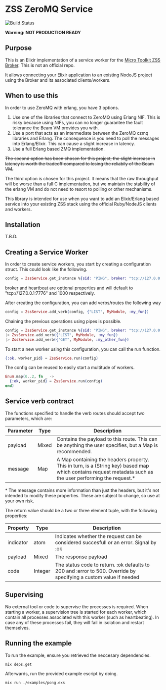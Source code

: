 # ZSS ZeroMQ Service

[![Build Status](https://travis-ci.org/nickve28/zss_service_suite_service_ex.svg?branch=master)](https://travis-ci.org/nickve28/zss_service_suite_service_ex)

**Warning: NOT PRODUCTION READY**

## Purpose

This is an Elixir implementation of a service worker for the [Micro Toolkit ZSS Broker](https://github.com/micro-toolkit/zmq-service-suite-broker-js). This is not an official repo.

It allows connecting your Elixir application to an existing NodeJS project using the Broker and its associated clients/workers.

## When to use this

In order to use ZeroMQ with erlang, you have 3 options.

1. Use one of the libraries that connect to ZeroMQ using Erlang NIF. This is risky because using NIFs, you can no longer guarantee the fault tolerance the Beam VM provides you with.
2. Use a port that acts as an intermediate between the ZeroMQ czmq libraries and Erlang. The consequence is you need to poll the messages into Erlang/Elixir. This can cause a slight increase in latency.
3. Use a full Erlang based ZMQ implementation.

~~The second option has been chosen for this project, the slight increase in latency is worth the tradeoff compared to losing the reliabily of the Beam VM.~~

The third option is chosen for this project. It means that the raw throughput will be worse than a full C implementation, but we maintain the stability of the erlang VM and do not need to resort to polling or other mechanisms.

This library is intended for use when you want to add an Elixir/Erlang based service into your existing ZSS stack using the official Ruby/NodeJS clients and workers.


## Installation

T.B.D.

## Creating a Service Worker

In order to create service workers, you start by creating a configuration struct. This could look like the following.

```elixir
config = ZssService.get_instance %{sid: "PING", broker: "tcp://127.0.0.1:7776", heartbeat: 1500}
```

broker and heartbeat are optional properties and will default to "tcp://127.0.0.1:7776" and 1000 respectively.

After creating the configuration, you can add verbs/routes the following way

```elixir
config = ZssService.add_verb(config, {"LIST", MyModule, :my_fun})
```

Chaining the previous operations using pipes is possible.

```elixir
config = ZssService.get_instance %{sid: "PING", broker: "tcp://127.0.0.1:7776", hearbeat: 1500}
|> ZssService.add_verb({"LIST", MyModule, :my_fun})
|> ZssService.add_verb({"GET", MyModule, :my_other_fun})
```

To start a new worker using this configuration, you can call the run function.

```elixir
{:ok, worker_pid} = ZssService.run(config)
```

The config can be reused to easily start a multitude of workers.

```elixir
Enum.map(0..2, fn _ ->
  {:ok, worker_pid} = ZssService.run(config)
end)
```

## Service verb contract

The functions specified to handle the verb routes should accept two parameters, which are:

| Parameter  | Type  |  Description  |
|------------|-------|---------------|
| payload    | Mixed | Contains the payload to this route. This can be anything the user specifies, but a Map is recommended. |
| message    | Map   | A Map containing the headers property. This in turn, is a (String key) based map which contains request metadata such as the user performing the request.*

\* The message contains more information than just the headers, but it's not intended to modify these properties. These are subject to change, so use at your own risk.

The return value should be a two or three element tuple, with the following properties:

| Property | Type | Description |
|--------|------------|-------------|
| indicator | atom    | Indicates whether the request can be considered succesfull or an error. Signal by :ok | :error respectively.
| payload | Mixed     | The response payload
| code    | Integer   | The status code to return. :ok defaults to 200 and :error to 500. Override by specifying a custom value if needed

## Supervising

No external tool or code to supervise the processes is required. When starting a worker, a supervision tree is started for each worker, which contain all processes associated with this worker (such as heartbeating). In case any of these processes fail, they will fail in isolation and restart themselves.


## Running the example

To run the example, ensure you retrieved the neccesary dependencies.

```mix deps.get```

Afterwards, run the provided example escript by doing.

```mix run ./examples/pong.exs```

